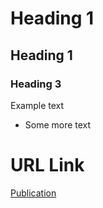 # Heading 1

## Heading 1

### Heading 3
Example text
  - Some more text

# URL Link

[Publication](https://www.bpp.com/)





